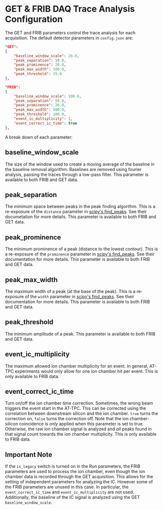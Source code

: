 # GET & FRIB DAQ Trace Analysis Configuration

The GET and FRIB parameters control the trace analysis for each acquisition. The default detector parameters in `config.json` are:

```json
"GET":
{
    "baseline_window_scale": 20.0,
    "peak_separation": 50.0,
    "peak_prominence": 20.0,
    "peak_max_width": 100.0,
    "peak_threshold": 25.0
},

"FRIB":
{
    "baseline_window_scale": 100.0,
    "peak_separation": 50.0,
    "peak_prominence": 20.0,
    "peak_max_width": 500.0,
    "peak_threshold": 100.0,
    "event_ic_multiplicity": 1,
    "event_correct_ic_time": true
},
```

A break down of each parameter:

## baseline_window_scale

The size of the window used to create a moving average of the baseline in the baseline removal algorithm. Baselines are removed using fourier analysis, passing the traces through a low-pass filter. This parameter is available to both FRIB and GET data.

## peak_separation

The minimum space between peaks in the peak finding algorithm. This is a re-exposure of the `distance` parameter in [scipy's find_peaks](https://docs.scipy.org/doc/scipy/reference/generated/scipy.signal.find_peaks.html#scipy.signal.find_peaks). See their documetation for more details. This parameter is available to both FRIB and GET data.

## peak_prominence

The minimum prominence of a peak (distance to the lowest contour). This is a re-exposure of the `prominence` parameter in [scipy's find_peaks](https://docs.scipy.org/doc/scipy/reference/generated/scipy.signal.find_peaks.html#scipy.signal.find_peaks). See their documentation for more details. This parameter is available to both FRIB and GET data.

## peak_max_width

The maximum width of a peak (at the base of the peak). This is a re-exposure of the `width` parameter in [scipy's find_peaks](https://docs.scipy.org/doc/scipy/reference/generated/scipy.signal.find_peaks.html#scipy.signal.find_peaks). See their documentation for more details. This parameter is available to both FRIB and GET data.

## peak_threshold

The minimum amplitude of a peak. This parameter is available to both FRIB and GET data.

## event_ic_multiplicity

The maximum allowed ion chamber multiplicity for an event. In general, AT-TPC experiments would only allow for one ion chamber hit per event. This is only available to FRIB data.

## event_correct_ic_time

Turn on/off the ion chamber time correction. Sometimes, the wrong beam triggers the event start in the AT-TPC. This can be corrected using the correlation between downstream silicon and the ion chamber. `true` turns the correction on, `false` turns the correction off. Note that the ion chamber-silicon coincidence is *only* applied when this parameter is set to true. Otherwise, the raw ion chamber signal is analyzed and *all* peaks found in that signal count towards the ion chamber multiplicity. This is only available to FRIB data.

## Important Note

If the `is_legacy` switch is turned on in the Run parameters, the FRIB parameters are used to process the ion chamber, even though the ion chamber data is recorded through the GET acquisition. This allows for the setting of independent parameters for analyzing the IC. However some of the FRIB parameters are unused in this case. In particular, the `event_correct_ic_time` and `event_ic_multiplicity` are not used. Additionally, the baseline of the IC signal is analyzed using the GET `baseline_window_scale`.
